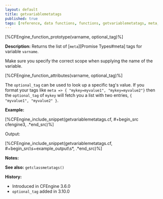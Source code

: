 ```yaml
---
layout: default
title: getvariablemetatags
published: true
tags: [reference, data functions, functions, getvariablemetatags, meta, tags]
---
```


[%CFEngine_function_prototype(varname, optional_tag)%]

**Description:** Returns the list of [`meta`][Promise Types#meta] tags for variable `varname`.

Make sure you specify the correct scope when supplying the name of the
variable.

[%CFEngine_function_attributes(varname, optional_tag)%]

The `optional_tag` can be used to look up a specific tag's value. If you format
your tags like `meta => { "mykey=myvalue1", "mykey=myvalue2"}` then the
`optional_tag` of `mykey` will fetch you a list with two entries, `{ "myvalue1",
"myvalue2" }`.

**Example:**

[%CFEngine_include_snippet(getvariablemetatags.cf, #\+begin_src cfengine3, .*end_src)%]

Output:

[%CFEngine_include_snippet(getvariablemetatags.cf, #\+begin_src\s+example_output\s*, .*end_src)%]

**Notes:**

**See also:** `getclassmetatags()`

**History:**

* Introduced in CFEngine 3.6.0
* `optional_tag` added in 3.10.0
